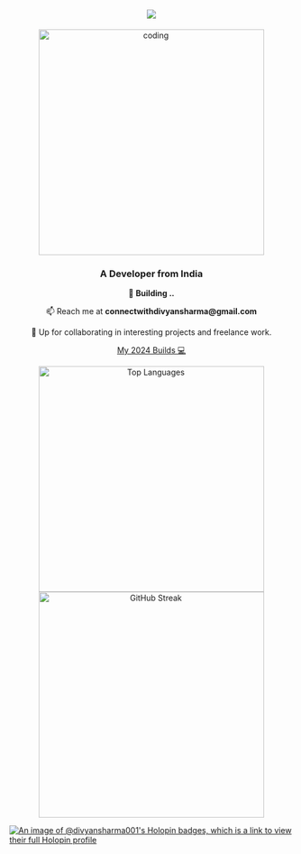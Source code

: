 <h1 align="center">
    <img src="https://readme-typing-svg.herokuapp.com/?font=Righteous&size=35&center=true&vCenter=true&width=500&height=70&duration=2000&lines=Hi+There!+👋;+I'm+Divyansh+Sharma!;" />
</h1>

<div align="center">
    <img align="center" alt="coding" width="400" src="https://user-images.githubusercontent.com/74038190/225813708-98b745f2-7d22-48cf-9150-083f1b00d6c9.gif">
</div>

<div align="center">
    <h3>A Developer from India </h3>
    <p>🌱 <strong>Building ..</strong></p>
    <p>📫 Reach me at <strong>connectwithdivyansharma@gmail.com</strong></p>
<!--     <p>🤔 Loves to talk about Tech and Philosophy</p> -->
    <p>💼 Up for collaborating in interesting projects and freelance work.</p>
    <p><a href="https://pickled-bus-e0a.notion.site/My-2024-Builds-15ba07d09411801182daefdefb026fe3">My 2024 Builds 💻</a></p>
<!--     <p>💬 Interested in connecting with people doing similar stuff</p> -->
</div>

<div align="center">
    <img src="https://github-readme-stats.vercel.app/api/top-langs/?username=divyansharma001&layout=compact&hide=css,scss,html&theme=tokyonight" alt="Top Languages" width="400"/>
</div>



<div align="center">
    <img src="https://github-readme-streak-stats.herokuapp.com?user=divyansharma001&theme=radical" alt="GitHub Streak" width="400"/>
</div>

[![An image of @divyansharma001's Holopin badges, which is a link to view their full Holopin profile](https://holopin.me/divyansharma001)](https://holopin.io/@divyansharma001)
